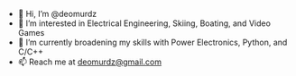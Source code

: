 - 👋 Hi, I’m @deomurdz
- 👀 I’m interested in Electrical Engineering, Skiing, Boating, and Video Games
- 🌱 I’m currently broadening my skills with Power Electronics, Python, and C/C++
- 📫 Reach me at deomurdz@gmail.com

